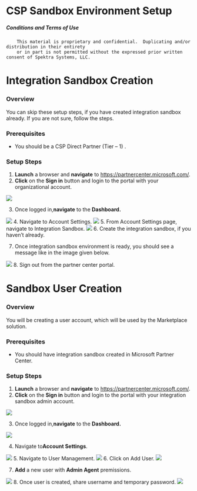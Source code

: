 # CSP Sandbox Environment Setup
##### Conditions and Terms of Use
````
    This material is proprietary and confidential.  Duplicating and/or distribution in their entirety 
    or in part is not permitted without the expressed prior written consent of Spektra Systems, LLC.

````










# Integration Sandbox Creation

### Overview
You can skip these setup steps, if you have created integration sandbox already. If you are not sure, follow the steps.
### Prerequisites
* You should be a CSP Direct Partner (Tier – 1) .
### Setup Steps

1. **Launch** a browser and **navigate** to https://partnercenter.microsoft.com/. 
2. **Click** on the **Sign in** button and login to the portal with your organizational account.
<img src="Images/Images/1.png"/>

3. Once logged in,**navigate** to the **Dashboard.**
<img src="Images/Images/2.png"/>
4. Navigate to Account Settings.
<img src="Images/Images/3.png"/>
5. From Account Settings page, navigate to Integration Sandbox.
<img src="Images/Images/4.png"/>
6. Create the integration sandbox, if you haven’t already.



7. Once integration sandbox environment is ready, you should see a message like in the image given below.
<img src="Images/Images/5.png"/>
8. Sign out from the partner center portal. 



# Sandbox User Creation
### Overview
You will be creating a user account, which will be used by the Marketplace solution.
### Prerequisites
* You should have integration sandbox created in Microsoft Partner Center.
### Setup Steps
1. **Launch** a browser and **navigate** to https://partnercenter.microsoft.com/. 
2. **Click** on the **Sign in** button and login to the portal with your integration sandbox admin account.
<img src="Images/Images/6.png"/>

3. Once logged in,**navigate** to the **Dashboard.**
<img src="Images/Images/7.png"/>

4. Navigate to**Account Settings**.
<img src="Images/Images/8.png"/>
5. Navigate to User Management.
<img src="Images/Images/9.png"/>
6. Click on Add User.
<img src="Images/Images/10.png"/>

7.	**Add** a new user with **Admin Agent** premissions.
<img src="Images/Images/11.png"/>
8.	Once user is created, share username and temporary password.
<img src="Images/Images/12.png"/>


